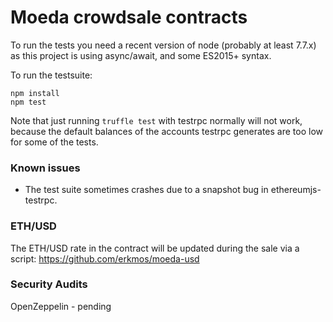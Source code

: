 # Moeda crowdsale contracts

To run the tests you need a recent version of node (probably at least 7.7.x) as this project is using async/await, and some ES2015+ syntax.

To run the testsuite:
```
npm install
npm test
```

Note that just running `truffle test` with testrpc normally will not work, because the default balances of the accounts testrpc generates are too low for some of the tests.

### Known issues

* The test suite sometimes crashes due to a snapshot bug in ethereumjs-testrpc.

### ETH/USD

The ETH/USD rate in the contract will be updated during the sale via a script: https://github.com/erkmos/moeda-usd

### Security Audits

OpenZeppelin - pending